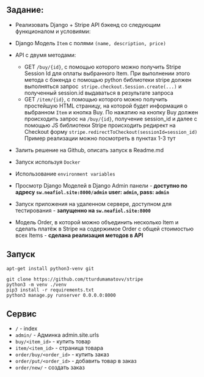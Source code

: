 Задание: 
----
* Реализовать Django + Stripe API бэкенд со следующим функционалом и условиями:
* Django Модель `Item` с полями `(name, description, price) `
* API с двумя методами:
    * GET `/buy/{id}`, c помощью которого можно получить Stripe Session Id для оплаты выбранного Item. При выполнении этого метода c бэкенда с помощью python библиотеки stripe должен выполняться запрос` stripe.checkout.Session.create(...)` и полученный session.id выдаваться в результате запроса
    *  GET `/item/{id}`, c помощью которого можно получить простейшую HTML страницу, на которой будет информация о выбранном `Item` и кнопка Buy. По нажатию на кнопку Buy должен происходить запрос на `/buy/{id}`, получение session_id и далее  с помощью JS библиотеки Stripe происходить редирект на Checkout форму `stripe.redirectToCheckout(sessionId=session_id)`
Пример реализации можно посмотреть в пунктах 1-3 тут

* Залить решение на Github, описать запуск в Readme.md

* Запуск используя `Docker`

* Использование `environment variables`

* Просмотр Django Моделей в Django Admin панели - __доступно по адресу `sw.neafiol.site:8000/admin` user: `admin`, pass: `admin`__

* Запуск приложения на удаленном сервере, доступном для тестирования - __запущенно на `sw.neafiol.site:8000`__

*  Модель Order, в которой можно объединить несколько Item и сделать платёж в Stripe на содержимое Order c общей стоимостью всех Items - __сделана реализация методов в API__


Запуск
----
```
apt-get install python3-venv git

git clone https://github.com/tturdumamatovv/stripe
python3 -m venv ./venv
pip3 install -r requirements.txt
python3 manage.py runserver 0.0.0.0:8000
```

Сервис
----------------------------
* `/` - index
* `admin/` - Админка admin.site.urls
* `buy/<item_id>` - купить товар
* `item/<item_id>` - страница товара
* `order/buy/<order_id>` - купить заказ
* `order/put/<order_id>` - добавить товар в заказ
* `order/new/` - создать заказ
